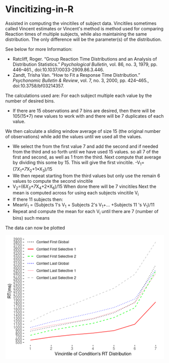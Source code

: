 # Vincitizing-in-R
Assisted in computing the vincitiles of subject data.
Vincitiles sometimes called Vincent estimates or Vincent's method is method used for comparing Reaction times of multiple subjects, while also maintaining the same distribution. The only difference will be the parameter(s) of the distribution.  

See below for more Information:
- Ratcliff, Roger. “Group Reaction Time Distributions and an Analysis of Distribution Statistics.” _Psychological Bulletin_, vol. 86, no. 3, 1979, pp. 446–461., doi:10.1037/0033-2909.86.3.446.
- Zandt, Trisha Van. “How to Fit a Response Time Distribution.” _Psychonomic Bulletin & Review_, vol. 7, no. 3, 2000, pp. 424–465., doi:10.3758/bf03214357.

The calculations used are:
For each subject multiple each value by the number of desired bins.
- If there are 15 observations and 7 bins are desired, then there will be 105(15*7) new values to work with and there will be 7 duplicates of each value.

We then calculate a sliding window average of size 15 (the original number of observations) while add the values until we used all the values.
- We select the  from the first value 7 and add the second and if needed from the third  and so forth until we have  used 15 values. so all 7 of the first and second, as well as 1 from the third. Next compute that average by dividing this some by 15.
This will give the first vincitile.
-V<sub>1</sub>=(7*X<sub>1</sub>+7*X<sub>2</sub>+1*X<sub>3</sub>)/15
- We then repeat starting from the third values but only use the remain 6 values to compute the second vincitile
- V<sub>2</sub>=(6*X<sub>3</sub>+7*X<sub>4</sub>+2*X<sub>6</sub>)/15
When done there will be 7 vincitiles
Next the mean is computed across for using each subjects vincitile V<sub>i</sub>
- If there 11 subjects then: 
- MeanV<sub>1</sub> = (Subjects 1's V<sub>1</sub> + Subjects 2's V<sub>1</sub>+... +Subjects 11 's V<sub>1</sub>)/11
- Repeat and compute the mean for each V<sub>i</sub> until there are 7 (number of bins) such means 

The data can now  be plotted

![Alt text](vincitizing-plot.png?raw=true "Plot")
